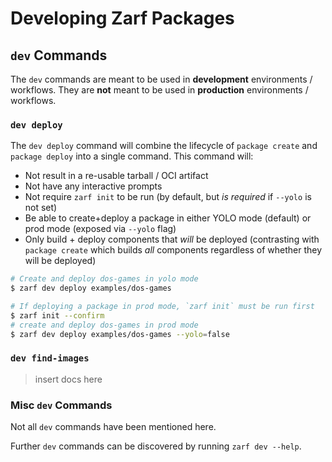 # Developing Zarf Packages

## `dev` Commands

The `dev` commands are meant to be used in **development** environments / workflows. They are **not** meant to be used in **production** environments / workflows.

### `dev deploy`

The `dev deploy` command will combine the lifecycle of `package create` and `package deploy` into a single command. This command will:

- Not result in a re-usable tarball / OCI artifact
- Not have any interactive prompts
- Not require `zarf init` to be run (by default, but _is required_ if `--yolo` is not set)
- Be able to create+deploy a package in either YOLO mode (default) or prod mode (exposed via `--yolo` flag)
- Only build + deploy components that _will_ be deployed (contrasting with `package create` which builds _all_ components regardless of whether they will be deployed)

```bash
# Create and deploy dos-games in yolo mode
$ zarf dev deploy examples/dos-games
```

```bash
# If deploying a package in prod mode, `zarf init` must be run first
$ zarf init --confirm
# create and deploy dos-games in prod mode
$ zarf dev deploy examples/dos-games --yolo=false
```

### `dev find-images`

> insert docs here

### Misc `dev` Commands

Not all `dev` commands have been mentioned here.

Further `dev` commands can be discovered by running `zarf dev --help`.
